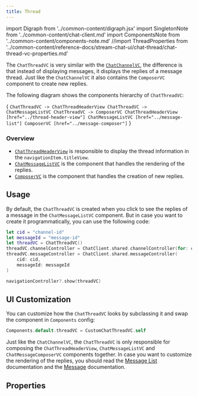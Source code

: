 ```yaml
---
title: Thread
---
```


import Digraph  from '../common-content/digraph.jsx'
import SingletonNote from '../common-content/chat-client.md'
import ComponentsNote from '../common-content/components-note.md'
//import ThreadProperties from '../common-content/reference-docs/stream-chat-ui/chat-thread/chat-thread-vc-properties.md'

The `ChatThreadVC` is very similar with the [`ChatChannelVC`](../channel), the difference is that instead of displaying messages, it displays the replies of a message thread. Just like the `ChatChannelVC` it also contains the `ComposerVC` component to create new replies.

The following diagram shows the components hierarchy of `ChatThreadVC`:

<Digraph>{ `
    ChatThreadVC -> ChatThreadHeaderView
    ChatThreadVC -> ChatMessageListVC
    ChatThreadVC -> ComposerVC
    ChatThreadHeaderView [href="../thread-header-view"]
    ChatMessageListVC [href="../message-list"]
    ComposerVC [href="../message-composer"]
` }</Digraph>

### Overview

- [`ChatThreadHeaderView`](../thread-header-view) is responsible to display the thread information in the `navigationItem.titleView`.
- [`ChatMessageListVC`](../message-list) is the component that handles the rendering of the replies.
- [`ComposerVC`](../message-composer) is the component that handles the creation of new replies.

## Usage
By default, the `ChatThreadVC` is created when you click to see the replies of a message in the `ChatMessageListVC` component. But in case you want to create it programmatically, you can use the following code:

```swift
let cid = "channel-id"
let messageId = "message-id"
let threadVC = ChatThreadVC()
threadVC.channelController = ChatClient.shared.channelController(for: cid)
threadVC.messageController = ChatClient.shared.messageController(
    cid: cid,
    messageId: messageId
)

navigationController?.show(threadVC)
```

<SingletonNote />

## UI Customization

You can customize how the `ChatThreadVC` looks by subclassing it and swap the component in `Components` config:

```swift
Components.default.threadVC = CustomChatThreadVC.self
```

<ComponentsNote />

Just like the `ChatChannelVC`, the `ChatThreadVC` is only responsible for composing the `ChatThreadHeaderView`, `ChatMessageListVC` and `ChatMessageComposerVC` components together. In case you want to customize the rendering of the replies, you should read the [Message List](../message-list) documentation and the [Message](../message) documentation.

## Properties
<!-- <ThreadProperties /> -->
